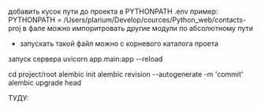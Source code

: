 добавить кусок пути до проекта в PYTHONPATH .env
пример:
    PYTHONPATH = /Users/plarium/Develop/cources/Python_web/contacts-proj
в фале можно импоритровать другие модули по абсолютному пути
- запускать такой файл можно  с корневого каталога проета


запуск сервера
uvicorn app.main:app --reload

cd project/root
alembic init <name folder>
alembic revision --autogenerate -m 'commit'
alembic upgrade head



ТУДУ:

